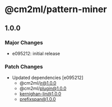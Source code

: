 # @cm2ml/pattern-miner

## 1.0.0

### Major Changes

- e095212: initial release

### Patch Changes

- Updated dependencies [e095212]
  - @cm2ml/ir@1.0.0
  - @cm2ml/plugin@1.0.0
  - kernighan-lin@1.0.0
  - prefixspan@1.0.0
